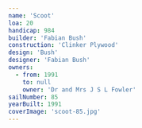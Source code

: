 ```yaml
---
name: 'Scoot'
loa: 20
handicap: 984
builder: 'Fabian Bush'
construction: 'Clinker Plywood'
design: 'Bush'
designer: 'Fabian Bush'
owners:
  - from: 1991
    to: null
    owner: 'Dr and Mrs J S L Fowler'
sailNumber: 85
yearBuilt: 1991
coverImage: 'scoot-85.jpg'
---
```

